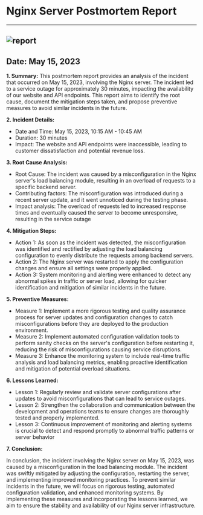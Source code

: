 # Nginx Server Postmortem Report
----------------------------------------------------------------------------------------------------------------------------------------------------------------------
![report](https://github.com/sethdanny/alx-system_engineering-devops/assets/111246146/d7307a23-f2fb-47ad-b0aa-41124fefc9ce)
----------------------------------------------------------------------------------------------------------------------------------------------------------------------

## Date: May 15, 2023

**1. Summary:**
This postmortem report provides an analysis of the incident that occurred on May 15, 2023, involving the Nginx server. The incident led to a service outage for approximately 30 minutes, impacting the availability of our website and API endpoints. This report aims to identify the root cause, document the mitigation steps taken, and propose preventive measures to avoid similar incidents in the future.

**2. Incident Details:**
* Date and Time: May 15, 2023, 10:15 AM - 10:45 AM
* Duration: 30 minutes
* Impact: The website and API endpoints were inaccessible, leading to customer dissatisfaction and potential revenue loss.

**3. Root Cause Analysis:**
* Root Cause: The incident was caused by a misconfiguration in the Nginx server's load balancing module, resulting in an overload of requests to a specific backend server.
* Contributing factors: The misconfiguration was introduced during a recent server update, and it went unnoticed during the testing phase.
* Impact analysis: The overload of requests led to increased response times and eventually caused the server to become unresponsive, resulting in the service outage

**4. Mitigation Steps:**
* Action 1: As soon as the incident was detected, the misconfiguration was identified and rectified by adjusting the load balancing configuration to evenly distribute the requests among backend servers.
* Action 2: The Nginx server was restarted to apply the configuration changes and ensure all settings were properly applied.
* Action 3: System monitoring and alerting were enhanced to detect any abnormal spikes in traffic or server load, allowing for quicker identification and mitigation of similar incidents in the future.

**5. Preventive Measures:**
* Measure 1: Implement a more rigorous testing and quality assurance process for server updates and configuration changes to catch misconfigurations before they are deployed to the production environment.
* Measure 2: Implement automated configuration validation tools to perform sanity checks on the server's configuration before restarting it, reducing the risk of misconfigurations causing service disruptions.
* Measure 3: Enhance the monitoring system to include real-time traffic analysis and load balancing metrics, enabling proactive identification and mitigation of potential overload situations.

**6. Lessons Learned:**
* Lesson 1: Regularly review and validate server configurations after updates to avoid misconfigurations that can lead to service outages.
* Lesson 2: Strengthen the collaboration and communication between the development and operations teams to ensure changes are thoroughly tested and properly implemented.
* Lesson 3: Continuous improvement of monitoring and alerting systems is crucial to detect and respond promptly to abnormal traffic patterns or server behavior

**7. Conclusion:**
    <p> In conclusion, the incident involving the Nginx server on May 15, 2023, was caused by a misconfiguration in the load balancing module. The incident was swiftly mitigated by adjusting the configuration, restarting the server, and implementing improved monitoring practices. To prevent similar incidents in the future, we will focus on rigorous testing, automated configuration validation, and enhanced monitoring systems. By implementing these measures and incorporating the lessons learned, we aim to ensure the stability and availability of our Nginx server infrastructure.</p>
